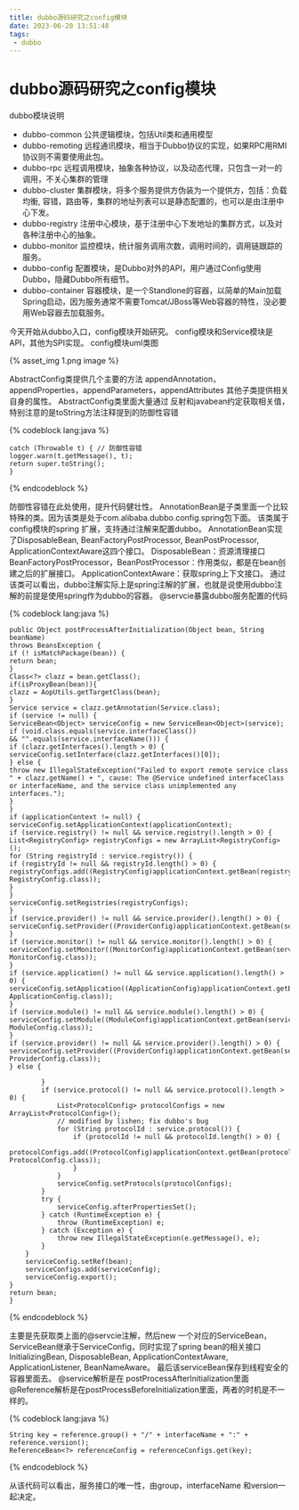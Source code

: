 ```yaml
---
title: dubbo源码研究之config模块
date: 2023-06-20 13:51:48
tags:
 - dubbo
---
```

# dubbo源码研究之config模块

dubbo模块说明
- dubbo-common 公共逻辑模块，包括Util类和通用模型
- dubbo-remoting 远程通讯模块，相当于Dubbo协议的实现，如果RPC用RMI协议则不需要使用此包。
- dubbo-rpc 远程调用模块，抽象各种协议，以及动态代理，只包含一对一的调用，不关心集群的管理
- dubbo-cluster 集群模块，将多个服务提供方伪装为一个提供方，包括：负载均衡, 容错，路由等，集群的地址列表可以是静态配置的，也可以是由注册中心下发。
- dubbo-registry 注册中心模块，基于注册中心下发地址的集群方式，以及对各种注册中心的抽象。
- dubbo-monitor 监控模块，统计服务调用次数，调用时间的，调用链跟踪的服务。
- dubbo-config 配置模块，是Dubbo对外的API，用户通过Config使用Dubbo，隐藏Dubbo所有细节。
- dubbo-container 容器模块，是一个Standlone的容器，以简单的Main加载Spring启动，因为服务通常不需要Tomcat/JBoss等Web容器的特性，没必要用Web容器去加载服务。

今天开始从dubbo入口，config模块开始研究。
config模块和Service模块是API，其他为SPI实现。
config模块uml类图

{% asset_img 1.png  image %}

AbstractConfig类提供几个主要的方法 appendAnnotation，appendProperties，appendParameters，appendAttributes
其他子类提供相关自身的属性。
AbstractConfig类里面大量通过 反射和javabean约定获取相关值，特别注意的是toString方法注释提到的防御性容错

{% codeblock  lang:java   %}

    catch (Throwable t) { // 防御性容错  
    logger.warn(t.getMessage(), t);  
    return super.toString();  
    }

{% endcodeblock %}

防御性容错在此处使用，提升代码健壮性。
AnnotationBean是子类里面一个比较特殊的类。因为该类是处于com.alibaba.dubbo.config.spring包下面。
该类属于config模块的spring 扩展，支持通过注解来配置dubbo。
AnnotationBean实现了DisposableBean, BeanFactoryPostProcessor, BeanPostProcessor, ApplicationContextAware这四个接口。
DisposableBean：资源清理接口
BeanFactoryPostProcessor，BeanPostProcessor：作用类似，都是在bean创建之后的扩展接口。
ApplicationContextAware：获取spring上下文接口。
通过该类可以看出，dubbo注解实际上是spring注解的扩展，也就是说使用dubbo注解的前提是使用spring作为dubbo的容器。
@servcie暴露dubbo服务配置的代码

{% codeblock  lang:java   %}

    public Object postProcessAfterInitialization(Object bean, String beanName)  
    throws BeansException {  
    if (! isMatchPackage(bean)) {  
    return bean;  
    }  
    Class<?> clazz = bean.getClass();  
    if(isProxyBean(bean)){  
    clazz = AopUtils.getTargetClass(bean);  
    }  
    Service service = clazz.getAnnotation(Service.class);  
    if (service != null) {  
    ServiceBean<Object> serviceConfig = new ServiceBean<Object>(service);  
    if (void.class.equals(service.interfaceClass())  
    && "".equals(service.interfaceName())) {  
    if (clazz.getInterfaces().length > 0) {  
    serviceConfig.setInterface(clazz.getInterfaces()[0]);  
    } else {  
    throw new IllegalStateException("Failed to export remote service class " + clazz.getName() + ", cause: The @Service undefined interfaceClass or interfaceName, and the service class unimplemented any interfaces.");  
    }  
    }  
    if (applicationContext != null) {  
    serviceConfig.setApplicationContext(applicationContext);  
    if (service.registry() != null && service.registry().length > 0) {  
    List<RegistryConfig> registryConfigs = new ArrayList<RegistryConfig>();  
    for (String registryId : service.registry()) {  
    if (registryId != null && registryId.length() > 0) {  
    registryConfigs.add((RegistryConfig)applicationContext.getBean(registryId, RegistryConfig.class));  
    }  
    }  
    serviceConfig.setRegistries(registryConfigs);  
    }  
    if (service.provider() != null && service.provider().length() > 0) {  
    serviceConfig.setProvider((ProviderConfig)applicationContext.getBean(service.provider(),ProviderConfig.class));  
    }  
    if (service.monitor() != null && service.monitor().length() > 0) {  
    serviceConfig.setMonitor((MonitorConfig)applicationContext.getBean(service.monitor(), MonitorConfig.class));  
    }  
    if (service.application() != null && service.application().length() > 0) {  
    serviceConfig.setApplication((ApplicationConfig)applicationContext.getBean(service.application(), ApplicationConfig.class));  
    }  
    if (service.module() != null && service.module().length() > 0) {  
    serviceConfig.setModule((ModuleConfig)applicationContext.getBean(service.module(), ModuleConfig.class));  
    }  
    if (service.provider() != null && service.provider().length() > 0) {  
    serviceConfig.setProvider((ProviderConfig)applicationContext.getBean(service.provider(), ProviderConfig.class));  
    } else {

            }  
            if (service.protocol() != null && service.protocol().length > 0) {  
                List<ProtocolConfig> protocolConfigs = new ArrayList<ProtocolConfig>();  
                // modified by lishen; fix dubbo's bug  
                for (String protocolId : service.protocol()) {  
                    if (protocolId != null && protocolId.length() > 0) {  
                        protocolConfigs.add((ProtocolConfig)applicationContext.getBean(protocolId, ProtocolConfig.class));  
                    }  
                }  
                serviceConfig.setProtocols(protocolConfigs);  
            }  
            try {  
                serviceConfig.afterPropertiesSet();  
            } catch (RuntimeException e) {  
                throw (RuntimeException) e;  
            } catch (Exception e) {  
                throw new IllegalStateException(e.getMessage(), e);  
            }  
        }  
        serviceConfig.setRef(bean);  
        serviceConfigs.add(serviceConfig);  
        serviceConfig.export();  
    }  
    return bean;  
    }

{% endcodeblock %}

主要是先获取类上面的@servcie注解，然后new 一个对应的ServiceBean，ServiceBean继承于ServiceConfig，同时实现了spring bean的相关接口 InitializingBean, DisposableBean, ApplicationContextAware, ApplicationListener, BeanNameAware。
最后该serviceBean保存到线程安全的容器里面去。
@service解析是在 postProcessAfterInitialization里面
@Reference解析是在postProcessBeforeInitialization里面，两者的时机是不一样的。

{% codeblock  lang:java   %}

    String key = reference.group() + "/" + interfaceName + ":" + reference.version();  
    ReferenceBean<?> referenceConfig = referenceConfigs.get(key);

{% endcodeblock %}

从该代码可以看出，服务接口的唯一性，由group，interfaceName 和version一起决定。

